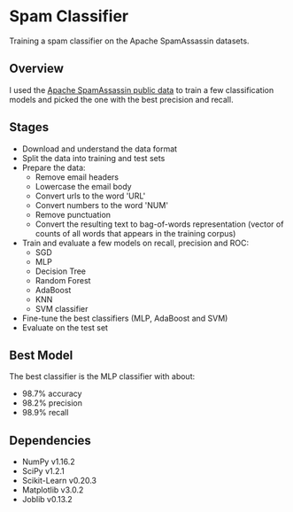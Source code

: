 # Spam Classifier
Training a spam classifier on the Apache SpamAssassin datasets.

## Overview
I used the [Apache SpamAssassin public data](https://spamassassin.apache.org/old/publiccorpus/) to train a few classification models and picked the one with the best precision and recall.

## Stages
- Download and understand the data format
- Split the data into training and test sets
- Prepare the data:
  - Remove email headers
  - Lowercase the email body
  - Convert urls to the word 'URL'
  - Convert numbers to the word 'NUM'
  - Remove punctuation
  - Convert the resulting text to bag-of-words representation (vector of counts of all words that appears in the training corpus)
- Train and evaluate a few models on recall, precision and ROC:
  - SGD
  - MLP
  - Decision Tree
  - Random Forest
  - AdaBoost
  - KNN
  - SVM classifier
- Fine-tune the best classifiers (MLP, AdaBoost and SVM)
- Evaluate on the test set

## Best Model
The best classifier is the MLP classifier with about:
- 98.7% accuracy
- 98.2% precision
- 98.9% recall

## Dependencies
- NumPy v1.16.2
- SciPy v1.2.1
- Scikit-Learn v0.20.3
- Matplotlib v3.0.2
- Joblib v0.13.2
